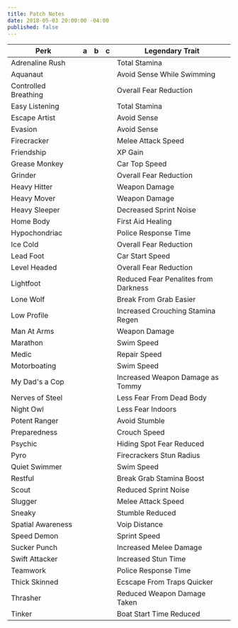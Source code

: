 ```yaml
---
title: Patch Notes
date: 2018-05-03 20:00:00 -04:00
published: false
---
```


| Perk                 |  a | b | c | Legendary Trait                      |
|----------------------|----|---|---|--------------------------------------|
| Adrenaline Rush      |    |   |   | Total Stamina                        |
| Aquanaut             |    |   |   | Avoid Sense While Swimming           |
| Controlled Breathing |    |   |   | Overall Fear Reduction               |
| Easy Listening       |    |   |   | Total Stamina                        |
| Escape Artist        |    |   |   | Avoid Sense                          |
| Evasion              |    |   |   | Avoid Sense                          |
| Firecracker          |    |   |   | Melee Attack Speed                   |
| Friendship           |    |   |   | XP Gain                              |
| Grease Monkey        |    |   |   | Car Top Speed                        |
| Grinder              |    |   |   | Overall Fear Reduction               |
| Heavy Hitter         |    |   |   | Weapon Damage                        |
| Heavy Mover          |    |   |   | Weapon Damage                        |
| Heavy Sleeper        |    |   |   | Decreased Sprint Noise               |
| Home Body            |    |   |   | First Aid Healing                    |
| Hypochondriac        |    |   |   | Police Response Time                 |
| Ice Cold             |    |   |   | Overall Fear Reduction               |
| Lead Foot            |    |   |   | Car Start Speed                      |
| Level Headed         |    |   |   | Overall Fear Reduction               |
| Lightfoot            |    |   |   | Reduced Fear Penalites from Darkness |
| Lone Wolf            |    |   |   | Break From Grab Easier               |
| Low Profile          |    |   |   | Increased Crouching Stamina Regen    |
| Man At Arms          |    |   |   | Weapon Damage                        |
| Marathon             |    |   |   | Swim Speed                           |
| Medic                |    |   |   | Repair Speed                         |
| Motorboating         |    |   |   | Swim Speed                           |
| My Dad's a Cop       |    |   |   | Increased Weapon Damage as Tommy     |
| Nerves of Steel      |    |   |   | Less Fear From Dead Body             |
| Night Owl            |    |   |   | Less Fear Indoors                    |
| Potent Ranger        |    |   |   | Avoid Stumble                        |
| Preparedness         |    |   |   | Crouch Speed                         |
| Psychic              |    |   |   | Hiding Spot Fear Reduced             |
| Pyro                 |    |   |   | Firecrackers Stun Radius             |
| Quiet Swimmer        |    |   |   | Swim Speed                           |
| Restful              |    |   |   | Break Grab Stamina Boost             |
| Scout                |    |   |   | Reduced Sprint Noise                 |
| Slugger              |    |   |   | Melee Attack Speed                   |
| Sneaky               |    |   |   | Stumble Reduced                      |
| Spatial Awareness    |    |   |   | Voip Distance                        |
| Speed Demon          |    |   |   | Sprint Speed                         |
| Sucker Punch         |    |   |   | Increased Melee Damage               |
| Swift Attacker       |    |   |   | Increased Stun Time                  |
| Teamwork             |    |   |   | Police Response Time                 |
| Thick Skinned        |    |   |   | Ecscape From Traps Quicker           |
| Thrasher             |    |   |   | Reduced Weapon Damage Taken          |
| Tinker               |    |   |   | Boat Start Time Reduced              |